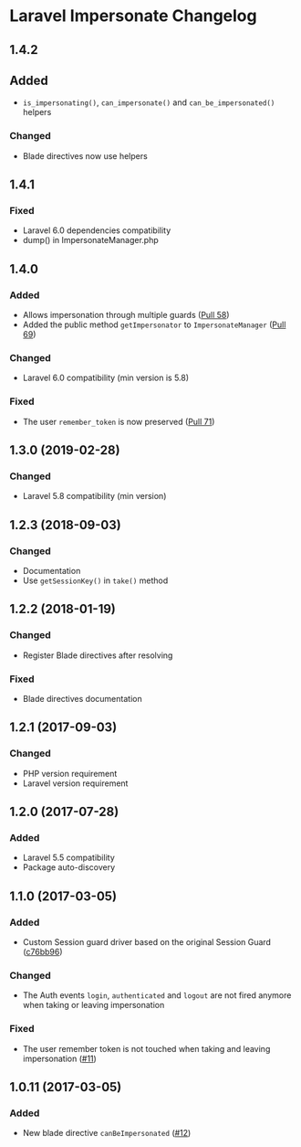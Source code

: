 # Laravel Impersonate Changelog

## 1.4.2

## Added

- `is_impersonating()`, `can_impersonate()` and `can_be_impersonated()` helpers

### Changed

- Blade directives now use helpers

## 1.4.1

### Fixed

- Laravel 6.0 dependencies compatibility
- dump() in ImpersonateManager.php

## 1.4.0

### Added

- Allows impersonation through multiple guards ([Pull 58](https://github.com/404labfr/laravel-impersonate/pull/58))
- Added the public method `getImpersonator` to `ImpersonateManager` ([Pull 69](https://github.com/404labfr/laravel-impersonate/pull/69))

### Changed

- Laravel 6.0 compatibility (min version is 5.8) 

### Fixed

- The user `remember_token` is now preserved ([Pull 71](https://github.com/404labfr/laravel-impersonate/pull/71))

## 1.3.0 (2019-02-28)

### Changed

- Laravel 5.8 compatibility (min version)

## 1.2.3 (2018-09-03)

### Changed

- Documentation
- Use `getSessionKey()` in `take()` method

## 1.2.2 (2018-01-19)

### Changed

- Register Blade directives after resolving

### Fixed

- Blade directives documentation

## 1.2.1 (2017-09-03)

### Changed

- PHP version requirement
- Laravel version requirement

## 1.2.0 (2017-07-28)

### Added

- Laravel 5.5 compatibility
- Package auto-discovery

## 1.1.0 (2017-03-05)

### Added

- Custom Session guard driver based on the original Session Guard ([c76bb96](https://github.com/404labfr/laravel-impersonate/commit/c76bb96da9ca53b70fd3ce5d063722076ffcbcb4))

### Changed

- The Auth events `login`, `authenticated` and `logout` are not fired anymore when taking or leaving impersonation

### Fixed

- The user remember token is not touched when taking and leaving impersonation ([#11](https://github.com/404labfr/laravel-impersonate/issues/11))

## 1.0.11 (2017-03-05)

### Added

- New blade directive `canBeImpersonated` ([#12](https://github.com/404labfr/laravel-impersonate/issues/12))